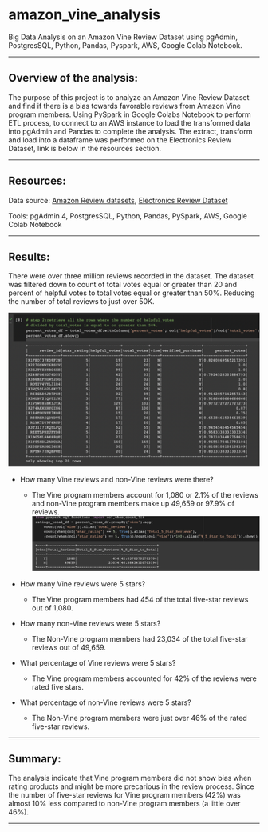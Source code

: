 # amazon_vine_analysis

Big Data Analysis on an Amazon Vine Review Dataset using pgAdmin, PostgresSQL, Python, Pandas, Pyspark, AWS, Google Colab Notebook.

---

## Overview of the analysis: 

The purpose of this project is to analyze an Amazon Vine Review Dataset and find if there is a bias towards favorable reviews from Amazon Vine program members. Using PySpark in Google Colabs Notebook to perform ETL process, to connect to an AWS instance to load the transformed data into pgAdmin and Pandas to complete the analysis. The extract, transform and load into a dataframe was performed on the Electronics Review Dataset, link is below in the resources section. 

---

## Resources:

Data source: [Amazon Review datasets](https://s3.amazonaws.com/amazon-reviews-pds/tsv/index.txt), [Electronics Review Dataset](https://s3.amazonaws.com/amazon-reviews-pds/tsv/amazon_reviews_us_Electronics_v1_00.tsv.gz)

Tools: pgAdmin 4, PostgresSQL, Python, Pandas, PySpark, AWS, Google Colab Notebook

---

## Results: 

There were over three million reviews recorded in the dataset. The dataset was filtered down to count of total votes equal or greater than 20 and percent of helpful votes to total votes equal or greater than 50%. Reducing the  number of total reviews to just over 50K.

![percent_votes_df](images/percent_votes_df_wcode.png)

* How many Vine reviews and non-Vine reviews were there?
    * The Vine program members account for 1,080 or 2.1% of the reviews and non-Vine program members make up 49,659 or 97.9% of reviews. 
![ratings_total_df](images/ratings_total_df_wcode.png)

* How many Vine reviews were 5 stars? 
    * The Vine program members had 454 of the total five-star reviews out of 1,080.

* How many non-Vine reviews  were 5 stars?
    * The Non-Vine program members had 23,034 of the total five-star reviews out of 49,659.

* What percentage of Vine reviews were 5 stars? 
    * The Vine program members accounted for 42% of the reviews were rated five stars.

* What percentage of non-Vine reviews were 5 stars?
    * The Non-Vine program members were just over 46% of the rated five-star reviews.


---

## Summary: 

The analysis indicate that Vine program members did not show bias when rating products and might be more precarious in the review process. Since the number of five-star reviews for Vine program members (42%)  was almost 10% less  compared to non-Vine program members (a little over 46%). 

---

